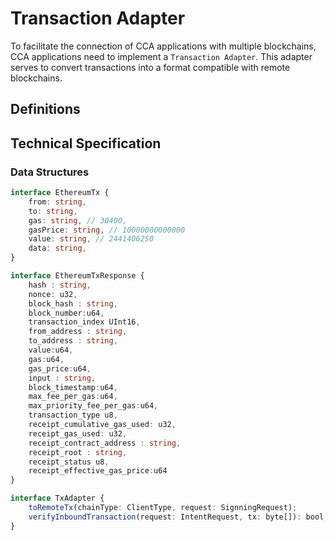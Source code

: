 # Transaction Adapter

To facilitate the connection of CCA applications with multiple blockchains, CCA applications need to implement a `Transaction Adapter`. This adapter serves to convert transactions into a format compatible with remote blockchains.

## Definitions

## Technical Specification

### Data Structures
```ts
interface EthereumTx {
    from: string,
    to: string,
    gas: string, // 30400,
    gasPrice: string, // 10000000000000
    value: string, // 2441406250
    data: string,
}

interface EthereumTxResponse {
    hash : string,
    nonce: u32,
    block_hash : string,
    block_number:u64,
    transaction_index UInt16,
    from_address : string,
    to_address : string,
    value:u64,
    gas:u64,
    gas_price:u64,
    input : string,
    block_timestamp:u64,
    max_fee_per_gas:u64,
    max_priority_fee_per_gas:u64,
    transaction_type u8,
    receipt_cumulative_gas_used: u32,
    receipt_gas_used: u32,
    receipt_contract_address : string,
    receipt_root : string,
    receipt_status u8,
    receipt_effective_gas_price:u64
}
```

```ts
interface TxAdapter {
    toRemoteTx(chainType: ClientType, request: SignningRequest);
    verifyInboundTransaction(request: IntentRequest, tx: byte[]): bool;
}
```

